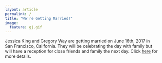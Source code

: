 ```yaml
---
layout: article
permalink: /
title: "We're Getting Married!"
image:
  feature: gj.gif
---
```


Jessica King and Gregory Way are getting married on June 16th, 2017
in San Francisco, California. They will be celebrating the day with
family but will have a reception for close friends and family the
next day. Click [here](http://jessandgregwedding.com/details/)
for more details.

